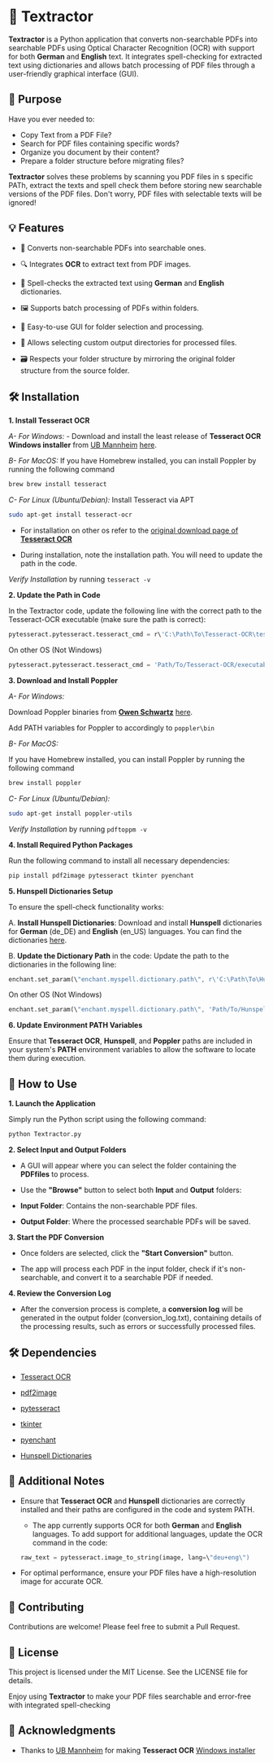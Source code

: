 # 📝 Textractor

**Textractor** is a Python application that converts non-searchable PDFs
into searchable PDFs using Optical Character Recognition (OCR) with
support for both **German** and **English** text. It integrates
spell-checking for extracted text using dictionaries and allows batch
processing of PDF files through a user-friendly graphical interface
(GUI).

## 🎯 Purpose

Have you ever needed to:

- Copy Text from a PDF File?
- Search for PDF files containing specific words?
- Organize you document by their content?
- Prepare a folder structure before migrating files?

**Textractor** solves these problems by scanning you PDF files in s specific PATh, extract the texts and spell check them before storing new searchable versions of the PDF files. Don't worry, PDF files with selectable texts will be ignored!

## 💡 Features

- 📄 Converts non-searchable PDFs into searchable ones.

- 🔍 Integrates **OCR** to extract text from PDF images.

- 📝 Spell-checks the extracted text using **German** and **English**
  dictionaries.

- 🖼️ Supports batch processing of PDFs within folders.

- 🔧 Easy-to-use GUI for folder selection and processing.

- 📂 Allows selecting custom output directories for processed files.

- 🗃️ Respects your folder structure by mirroring the original folder structure from the source folder.

## 🛠️ Installation

**1. Install Tesseract OCR**

_A- For Windows:_ - Download and install the least release of **Tesseract OCR Windows installer** from [UB Mannheim](https://github.com/UB-Mannheim)
[here](https://github.com/UB-Mannheim/tesseract).

_B- For MacOS:_
If you have Homebrew installed, you can install Poppler by running the following command

```bash
brew brew install tesseract

```

_C- For Linux (Ubuntu/Debian):_
Install Tesseract via APT

```bash
sudo apt-get install tesseract-ocr
```

- For installation on other os refer to the
  [original download page of **Tesseract OCR**](https://github.com/tesseract-ocr/tessdoc/blob/main/Downloads.md)

- During installation, note the installation path. You will need to
  update the path in the code.

_*Verify Installation*_ by running `tesseract -v`

**2. Update the Path in Code**

In the Textractor code, update the following line with the correct path
to the Tesseract-OCR executable (make sure the path is correct):

```python
pytesseract.pytesseract.tesseract_cmd = r\'C:\Path\To\Tesseract-OCR\tesseract.exe\'
```

On other OS (Not Windows)

```python
pytesseract.pytesseract.tesseract_cmd = 'Path/To/Tesseract-OCR/executable/'
```

**3. Download and Install Poppler**

_A- For Windows:_

Download Poppler binaries from [**Owen Schwartz**](https://github.com/oschwartz10612)
[here](https://github.com/oschwartz10612/poppler-windows/releases).

Add PATH variables for Poppler to accordingly to `poppler\bin`

_B- For MacOS:_

If you have Homebrew installed, you can install Poppler by running the following command

```bash
brew install poppler
```

_C- For Linux (Ubuntu/Debian):_

```bash
sudo apt-get install poppler-utils
```

_*Verify Installation*_ by running `pdftoppm -v`

**4. Install Required Python Packages**

Run the following command to install all necessary dependencies:

```bash
pip install pdf2image pytesseract tkinter pyenchant
```

**5. Hunspell Dictionaries Setup**

To ensure the spell-check functionality works:

A. **Install Hunspell Dictionaries**:
Download and install **Hunspell**
dictionaries for **German** (de_DE) and **English** (en_US)
languages. You can find the dictionaries
[here](https://github.com/wooorm/dictionaries).

B. **Update the Dictionary Path** in the code: Update the path to the
dictionaries in the following line:

```python
enchant.set_param(\"enchant.myspell.dictionary.path\", r\'C:\Path\To\Hunspell\Dictionaries\')
```

On other OS (Not Windows)

```python
enchant.set_param(\"enchant.myspell.dictionary.path\", 'Path/To/Hunspell/Dictionaries/')'
```

**6. Update Environment PATH Variables**

Ensure that **Tesseract OCR**, **Hunspell**, and **Poppler** paths are included
in your system's **PATH** environment variables to allow the software to
locate them during execution.

## 🚀 How to Use

**1. Launch the Application**

Simply run the Python script using the following command:

```bash
python Textractor.py
```

**2. Select Input and Output Folders**

- A GUI will appear where you can select the folder containing the **PDFfiles** to process.

- Use the **\"Browse\"** button to select both **Input** and **Output**
  folders:

- **Input Folder**: Contains the non-searchable PDF files.

- **Output Folder**: Where the processed searchable PDFs will be saved.

**3. Start the PDF Conversion**

- Once folders are selected, click the **\"Start Conversion\"** button.

- The app will process each PDF in the input folder, check if it's
  non-searchable, and convert it to a searchable PDF if needed.

**4. Review the Conversion Log**

- After the conversion process is complete, a **conversion log** will be
  generated in the output folder (conversion_log.txt), containing
  details of the processing results, such as errors or successfully
  processed files.

## 🛠️ Dependencies

- [Tesseract OCR](https://github.com/tesseract-ocr/tesseract)

- [pdf2image](https://github.com/Belval/pdf2image)

- [pytesseract](https://pypi.org/project/pytesseract/)

- [tkinter](https://docs.python.org/3/library/tkinter.html)

- [pyenchant](https://pyenchant.github.io/pyenchant/)

- [Hunspell Dictionaries](https://github.com/wooorm/dictionaries)

## 📝 Additional Notes

- Ensure that **Tesseract OCR** and **Hunspell** dictionaries are
  correctly installed and their paths are configured in the code and
  system PATH.

  - The app currently supports OCR for both **German** and **English**
    languages. To add support for additional languages, update the OCR
    command in the code:

  ```python
  raw_text = pytesseract.image_to_string(image, lang=\"deu+eng\")
  ```

- For optimal performance, ensure your PDF files have a high-resolution
  image for accurate OCR.

## 🤝 Contributing

Contributions are welcome! Please feel free to submit a Pull Request.

## 📜 License

This project is licensed under the MIT License. See the LICENSE file for
details.

Enjoy using **Textractor** to make your PDF files searchable and
error-free with integrated spell-checking

## 🙏 Acknowledgments

- Thanks to [UB Mannheim](https://github.com/UB-Mannheim) for making **Tesseract OCR** [Windows installer](https://github.com/UB-Mannheim/tesseract)
